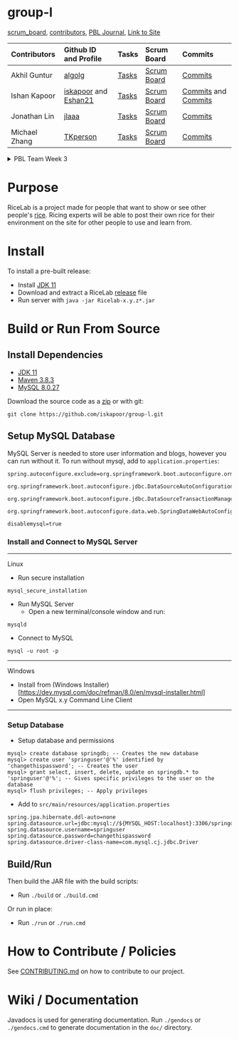 # group-l
[scrum_board](https://github.com/iskapoor/group-l/projects/1), [contributors](https://github.com/iskapoor/group-l/graphs/contributors), [PBL Journal](), [Link to Site](http://ricelab.tk:8080)

|  Contributors | Github ID and Profile| Tasks  | Scrum Board | Commits |
| :------------ | :---------------     | :----- | :---------- | :------ |
| Akhil Guntur  | [algolg][alg-git]    | [Tasks][alg-tsk] | [Scrum Board][alg-scb] | [Commits][alg-cmt] |
| Ishan Kapoor  | [iskapoor][ish-git1] and [Eshan21][ish-git2] | [Tasks][ish-tsk] | [Scrum Board][ish-scb] | [Commits][ish-cmt1] and [Commits][ish-cmt2] |
| Jonathan Lin  | [jlaaa][jla-git]     | [Tasks][jla-tsk] | [Scrum Board][jla-scb] | [Commits][jla-cmt] |
| Michael Zhang | [TKperson][TKp-git]  | [Tasks][TKp-tsk] | [Scrum Board][TKp-scb] | [Commits][TKp-cmt] |

[alg-git]: https://github.com/algolg
[alg-tsk]: https://github.com/iskapoor/group-l/issues?q=assignee%3Aalgolg+
[alg-scb]: https://github.com/iskapoor/group-l/projects/1?card_filter_query=assignee%3Aalgolg
[alg-cmt]: https://github.com/iskapoor/group-l/commits?author=algolg
[ish-git1]: https://github.com/iskapoor
[ish-git2]: https://github.com/Eshan21
[ish-tsk]: https://github.com/iskapoor/group-l/issues?q=label%3Aishan
[ish-scb]: https://github.com/iskapoor/group-l/projects/1?card_filter_query=label%3Aishan
[ish-cmt1]: https://github.com/iskapoor/group-l/commits?author=iskapoor
[ish-cmt2]: https://github.com/iskapoor/group-l/commits?author=Eshan21
[jla-git]: https://github.com/jlaaa
[jla-tsk]: https://github.com/iskapoor/group-l/issues?q=assignee%3Ajlaaa+
[jla-scb]: https://github.com/iskapoor/group-l/projects/1?card_filter_query=assignee%3Ajlaaa
[jla-cmt]: https://github.com/iskapoor/group-l/commits?author=jlaaa
[TKp-git]: https://github.com/TKperson
[TKp-tsk]: https://github.com/iskapoor/group-l/issues?q=assignee%3ATKperson+
[TKp-scb]: https://github.com/iskapoor/group-l/projects/1?card_filter_query=assignee%3ATKperson
[TKp-cmt]: https://github.com/iskapoor/group-l/commits?author=TKperson

<details><summary>PBL Team Week 3</summary>
 
| Name | Contributions | Importance | Tangibles |
| --- | --- | --- | --- |
| Akhil | --- | --- | --- |
| Ishan | --- | --- | --- |
| Jonathan | --- | --- | --- |
| Mingzy/Michael | --- | --- | --- |
| Brayden | --- | --- | --- |

</details>

# Purpose
RiceLab is a project made for people that want to show or see other people's [rice](https://thatnixguy.github.io/posts/ricing/). Ricing experts will be able to post their own rice for their environment on the site for other people to use and learn from.

# Install
To install a pre-built release:

- Install [JDK 11](https://adoptium.net/releases.html?variant=openjdk11)
- Download and extract a RiceLab [release][] file
- Run server with `java -jar Ricelab-x.y.z*.jar`

[release]: https://github.com/iskapoor/group-l/releases

# Build or Run From Source

## Install Dependencies
- [JDK 11](https://adoptium.net/releases.html?variant=openjdk11)
- [Maven 3.8.3](https://maven.apache.org/download.cgi)
- [MySQL 8.0.27](https://dev.mysql.com/doc/mysql-getting-started/en/)

Download the source code as a [zip][source] or with git:

[source]: https://github.com/iskapoor/group-l/archive/refs/heads/main.zip

```
git clone https://github.com/iskapoor/group-l.git
```

## Setup MySQL Database
MySQL Server is needed to store user information and blogs, however you can run without it.
To run without mysql, add to `application.properties`:

```
spring.autoconfigure.exclude=org.springframework.boot.autoconfigure.orm.jpa.HibernateJpaAutoConfiguration,\
    org.springframework.boot.autoconfigure.jdbc.DataSourceAutoConfiguration,\
    org.springframework.boot.autoconfigure.jdbc.DataSourceTransactionManagerAutoConfiguration,\
    org.springframework.boot.autoconfigure.data.web.SpringDataWebAutoConfiguration

disablemysql=true
```

### Install and Connect to MySQL Server
---

Linux 
- Run secure installation
```
mysql_secure_installation
```

- Run MySQL Server
    - Open a new terminal/console window and run:
```
mysqld
```

- Connect to MySQL
```
mysql -u root -p
```

---

Windows
- Install from (Windows Installer)[https://dev.mysql.com/doc/refman/8.0/en/mysql-installer.html]
- Open MySQL x.y Command Line Client

---

### Setup Database
- Setup database and permissions
```
mysql> create database springdb; -- Creates the new database
mysql> create user 'springuser'@'%' identified by 'changethispassword'; -- Creates the user
mysql> grant select, insert, delete, update on springdb.* to 'springuser'@'%'; -- Gives specific privileges to the user on the database
mysql> flush privileges; -- Apply privileges
```

- Add to `src/main/resources/application.properties`
```
spring.jpa.hibernate.ddl-auto=none
spring.datasource.url=jdbc:mysql://${MYSQL_HOST:localhost}:3306/springdb
spring.datasource.username=springuser
spring.datasource.password=changethispassword
spring.datasource.driver-class-name=com.mysql.cj.jdbc.Driver
```

## Build/Run
Then build the JAR file with the build scripts:
- Run `./build` or `./build.cmd`

Or run in place:
- Run `./run` or `./run.cmd`

# How to Contribute / Policies
See [CONTRIBUTING.md](CONTRIBUTING.md) on how to contribute to our project.

# Wiki / Documentation
Javadocs is used for generating documentation. Run `./gendocs` or `./gendocs.cmd` to generate documentation in the `doc/` directory.
